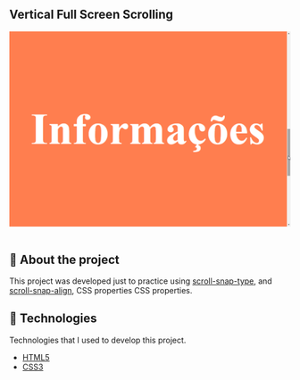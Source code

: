 ## Vertical Full Screen Scrolling

<div style="display:flex;justify-content:center;align-items:center" >
<img src="example.gif" alt="Example"/>
</div>

<br/>

## 📖 About the project

This project was developed just to practice using [scroll-snap-type](https://developer.mozilla.org/en-US/docs/Web/CSS/scroll-snap-type), and [scroll-snap-align](https://developer.mozilla.org/en-US/docs/Web/CSS/scroll-snap-align), CSS properties CSS properties.

## 🤖 Technologies

Technologies that I used to develop this project.

- [HTML5](https://www.w3schools.com/html/)
- [CSS3](https://www.w3schools.com/css/)
